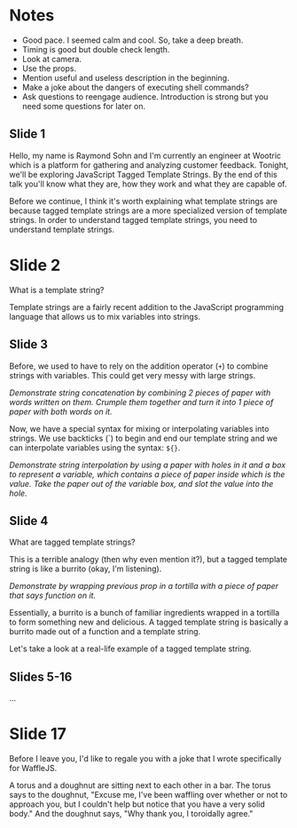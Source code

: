 # Notes
- Good pace. I seemed calm and cool. So, take a deep breath.
- Timing is good but double check length.
- Look at camera.
- Use the props.
- Mention useful and useless description in the beginning.
- Make a joke about the dangers of executing shell commands?
- Ask questions to reengage audience. Introduction is strong but you need some
  questions for later on.

## Slide 1

Hello, my name is Raymond Sohn and I'm currently an engineer at Wootric which
is a platform for gathering and analyzing customer feedback. Tonight, we'll be
exploring JavaScript Tagged Template Strings. By the end of this talk you'll
know what they are, how they work and what they are capable of.

Before we continue, I think it's worth explaining what template strings are
because tagged template strings are a more specialized version of template
strings. In order to understand tagged template strings, you need to understand
template strings.

# Slide 2

What is a template string?

Template strings are a fairly recent addition to the JavaScript programming
language that allows us to mix variables into strings.

## Slide 3

Before, we used to have to rely on the addition operator (`+`) to combine
strings with variables. This could get very messy with large strings.

*Demonstrate string concatenation by combining 2 pieces of paper with words
written on them. Crumple them together and turn it into 1 piece of paper with
both words on it.*

Now, we have a special syntax for mixing or interpolating variables into
strings. We use backticks (\`) to begin and end our template string and we
can interpolate variables using the syntax: `${}`.

*Demonstrate string interpolation by using a paper with holes in it and a box to
represent a variable, which contains a piece of paper inside which is the value.
Take the paper out of the variable box, and slot the value into the hole.*

## Slide 4

What are tagged template strings?

This is a terrible analogy (then why even mention it?), but a tagged template
string is like a burrito (okay, I'm listening).

*Demonstrate by wrapping previous prop in a tortilla with a piece of paper
that says function on it.*

Essentially, a burrito is a bunch of familiar ingredients wrapped in a tortilla
to form something new and delicious. A tagged template string is basically a
burrito made out of a function and a template string.

Let's take a look at a real-life example of a tagged template string.

## Slides 5-16

...

# Slide 17

Before I leave you, I'd like to regale you with a joke that I wrote specifically
for WaffleJS.

A torus and a doughnut are sitting next to each other in a bar. The torus says
to the doughnut, "Excuse me, I've been waffling over whether or not to approach
you, but I couldn't help but notice that you have a very solid body." And the
doughnut says, "Why thank you, I toroidally agree."
